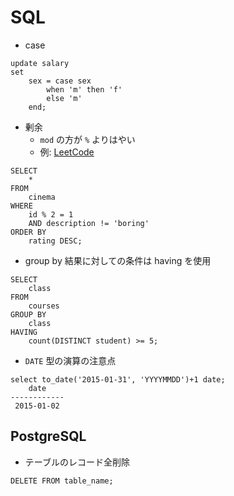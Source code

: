 # SQL
- case
```
update salary 
set 
    sex = case sex
        when 'm' then 'f'
        else 'm'
    end;
```

- 剰余
    - `mod` の方が `%` よりはやい
    - 例: [LeetCode](https://leetcode.com/problems/not-boring-movies)
```
SELECT
    *
FROM
    cinema
WHERE
    id % 2 = 1
    AND description != 'boring'
ORDER BY
    rating DESC;
```

- group by 結果に対しての条件は having を使用
```
SELECT
    class
FROM
    courses
GROUP BY
    class
HAVING
    count(DISTINCT student) >= 5;
```

- `DATE` 型の演算の注意点
```
select to_date('2015-01-31', 'YYYYMMDD')+1 date;
    date    
------------
 2015-01-02
```

## PostgreSQL
- テーブルのレコード全削除
```
DELETE FROM table_name;
```